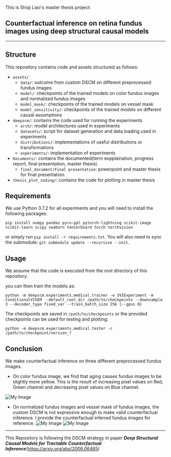 This is Shiqi Liao's master thesis project:
## Counterfactual inference on retina fundus images using deep structural causal models

----------------------------------------

## Structure
This repository contains code and assets structured as follows:

- `assets/`
    - `data/`: outcome from custom DSCM on different preprocessed fundus images. 
    - `model/`: checkpoints of the trained models on color fundus images and normalized fundus images
    - `model_mask/`: checkpoints of the trained models on vessel mask
    - `model_sensitivity/`: checkpoints of the trained models on different causal assumptions
- `deepscm/`: contains the code used for running the experiments
    - `arch/`: model architectures used in experiments
    - `datasets/`: script for dataset generation and data loading used in experiments
    - `distributions/`: implementations of useful distributions or transformations
    - `experiments/`: implementation of experiments
- `Documents/`: contains the documented(term expplaination, progress report, final presentation, master thesis).
    - `final_document/Final presentation`: powerpoint and master thesis for final presentation.
- `thesis_plot_coding/`: contains the code for plotting in master thesis


## Requirements
We use Python 3.7.2 for all experiments and you will need to install the following packages:
```
pip install numpy pandas pyro-ppl pytorch-lightning scikit-image scikit-learn scipy seaborn tensorboard torch torchvision
```
or simply run `pip install -r requirements.txt`.
You will also need to sync the submodule: `git submodule update --recursive --init`.

## Usage

We assume that the code is executed from the root directory of this repository.

you can then train the models as:
```
python -m deepscm.experiments.medical.trainer -e SVIExperiment -m ConditionalVISEM --default_root_dir /path/to/checkpoints --downsample 3 --decoder_type fixed_var --train_batch_size 256 {--gpus 0}
```
The checkpoints are saved in `/path/to/checkpoints` or the provided checkpoints can be used for testing and plotting:
```
python -m deepscm.experiments.medical.tester -c /path/to/checkpoint/version_?
```
## Conclusion
We make counterfactual inference on three different preprocessed fundus images.

- On color fundus image, we find that aging causes fundus images to be slightly more yellow. This is the result of increasing pixel values on Red, Green channel and decreasing pixel values on Blue channel.

![My Image](../deepscm/assets/data/fundus/figures_original_fundus_image/counterfactual_300.png)

- On normalized fundus images and vessel mask of fundus images, the custom DSCM is not expressive enough to make valid counterfactual inference. I provide the counterfactual inferred fundus images for reference.
![My Image](../deepscm/assets/data/fundus/figures_contrast_normalized/contrast_cf_300.png)
![My Image](../deepscm/assets/data/fundus/figures_vessel_mask/vessel_counterfactual_300.png)



----------------------------------------
This Repository is following the DSCM strategy in paper _**Deep Structural Causal Models for Tractable Counterfactual Inference**_(https://arxiv.org/abs/2006.06485)
